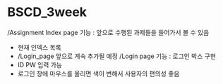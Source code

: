 # BSCD_3week

/Assignment Index page 
  기능 : 앞으로 수행된 과제들을 들어가서 볼 수 있음
   - 현재 인덱스 목록
   -   /Login_page
  앞으로 계속 추가될 예정
/Login page
  기능 : 로그인 박스 구현
  - ID PW 입력 가능
  - 로그인 창에 마우스를 올리면 색이 변해서 사용자의 편의성 좋음
  
